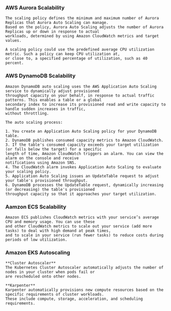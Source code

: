 ### AWS Aurora Scalability
    The scaling policy defines the minimum and maximum number of Aurora Replicas that Aurora Auto Scaling can manage. 
    Based on the policy, Aurora Auto Scaling adjusts the number of Aurora Replicas up or down in response to actual 
    workloads, determined by using Amazon CloudWatch metrics and target values.
    
    A scaling policy could use the predefined average CPU utilization metric. Such a policy can keep CPU utilization at, 
    or close to, a specified percentage of utilization, such as 40 percent.

### AWS DynamoDB Scalability
    Amazon DynamoDB auto scaling uses the AWS Application Auto Scaling service to dynamically adjust provisioned 
    throughput capacity on your behalf, in response to actual traffic patterns. This enables a table or a global 
    secondary index to increase its provisioned read and write capacity to handle sudden increases in traffic, 
    without throttling.
    
    The auto scaling process:

    1. You create an Application Auto Scaling policy for your DynamoDB table.
    2. DynamoDB publishes consumed capacity metrics to Amazon CloudWatch.
    3. If the table's consumed capacity exceeds your target utilization (or falls below the target) for a specific 
    length of time, Amazon CloudWatch triggers an alarm. You can view the alarm on the console and receive 
    notifications using Amazon SNS.
    4. The CloudWatch alarm invokes Application Auto Scaling to evaluate your scaling policy.
    5. Application Auto Scaling issues an UpdateTable request to adjust your table's provisioned throughput.
    6. DynamoDB processes the UpdateTable request, dynamically increasing (or decreasing) the table's provisioned 
    throughput capacity so that it approaches your target utilization.

### Aamzon ECS  Scalability
    Amazon ECS publishes CloudWatch metrics with your service’s average CPU and memory usage. You can use these 
    and other CloudWatch metrics to scale out your service (add more tasks) to deal with high demand at peak times, 
    and to scale in your service (run fewer tasks) to reduce costs during periods of low utilization.

### Amazon EKS Autoscaling
    **Cluster Autoscaler**
    The Kubernetes Cluster Autoscaler automatically adjusts the number of nodes in your cluster when pods fail or 
    are rescheduled onto other nodes. 

    **Karpenter**
    Karpenter automatically provisions new compute resources based on the specific requirements of cluster workloads. 
    These include compute, storage, acceleration, and scheduling requirements.
    
